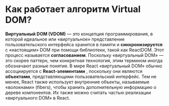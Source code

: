 Как работает алгоритм Virtual DOM?
=====================

**Виртуальный DOM (VDOM)** — это концепция программирования, в которой идеальное или «виртуальное» представление пользовательского интерфейса хранится в памяти и **синхронизируется** с «настоящим» DOM при помощи библиотеки, такой как ReactDOM. Этот процесс называется **согласованием**.
Поскольку «виртуальный DOM» — это скорее паттерн, чем конкретная технология, этим термином иногда обозначают разные понятия. В мире React «виртуальный DOM» обычно ассоциируется с **React-элементами** , поскольку они являются **объектами**, представляющими пользовательский интерфейс. Тем не менее, React также использует внутренние объекты, называемые «волокнами» (fibers), чтобы хранить дополнительную информацию о дереве компонентов. Их также можно считать частью реализации «виртуального DOM» в React.

